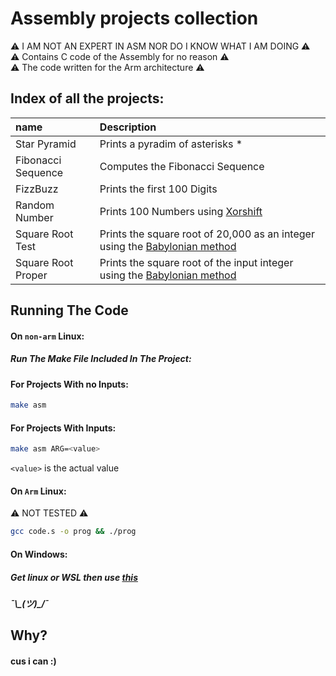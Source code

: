 
# Assembly projects collection

⚠️ I AM NOT AN EXPERT IN ASM NOR DO I KNOW WHAT I AM DOING ⚠️ \
⚠️ Contains C code of the Assembly for no reason ⚠️ \
⚠️ The code written for the Arm architecture ⚠️

## Index of all the projects:

| name               | Description                       |
| :----------------- | :-------------------------------- |
| Star Pyramid       | Prints a pyradim of asterisks *   |
| Fibonacci Sequence | Computes the Fibonacci Sequence   |
| FizzBuzz           | Prints the first 100 Digits       |
| Random Number      | Prints 100 Numbers using [Xorshift](https://en.wikipedia.org/wiki/Xorshift) |
| Square Root Test | Prints the square root of 20,000 as an integer using the [Babylonian method](https://en.wikipedia.org/wiki/Methods_of_computing_square_roots#Heron's_method) |
| Square Root Proper | Prints the square root of the input integer using the [Babylonian method](https://en.wikipedia.org/wiki/Methods_of_computing_square_roots#Heron's_method) |

## Running The Code

#### On `non-arm` Linux:
##### Run The Make File Included In The Project:
#### For Projects With no Inputs:
```bash
make asm
```
#### For Projects With Inputs:
```bash
make asm ARG=<value>
```
`<value>` is the actual value


#### On `Arm` Linux:
⚠️ NOT TESTED ⚠️
```bash
gcc code.s -o prog && ./prog
```

#### On Windows:
##### Get linux or WSL then use [this](#On-non-arm-Linux)
##### ¯\\\_(ツ)_/¯

## Why?
#### cus i can :)
